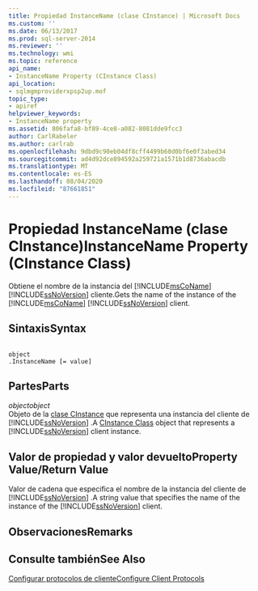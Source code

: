 ```yaml
---
title: Propiedad InstanceName (clase CInstance) | Microsoft Docs
ms.custom: ''
ms.date: 06/13/2017
ms.prod: sql-server-2014
ms.reviewer: ''
ms.technology: wmi
ms.topic: reference
api_name:
- InstanceName Property (CInstance Class)
api_location:
- sqlmgmproviderxpsp2up.mof
topic_type:
- apiref
helpviewer_keywords:
- InstanceName property
ms.assetid: 806fafa8-bf89-4ce8-a082-8081dde9fcc3
author: CarlRabeler
ms.author: carlrab
ms.openlocfilehash: 9dbd9c90eb04df8cff4499b60d0bf6e0f3abed34
ms.sourcegitcommit: ad4d92dce894592a259721a1571b1d8736abacdb
ms.translationtype: MT
ms.contentlocale: es-ES
ms.lasthandoff: 08/04/2020
ms.locfileid: "87661851"
---
```

# <a name="instancename-property-cinstance-class"></a><span data-ttu-id="86d74-102">Propiedad InstanceName (clase CInstance)</span><span class="sxs-lookup"><span data-stu-id="86d74-102">InstanceName Property (CInstance Class)</span></span>
  <span data-ttu-id="86d74-103">Obtiene el nombre de la instancia del [!INCLUDE[msCoName](../../includes/msconame-md.md)] [!INCLUDE[ssNoVersion](../../includes/ssnoversion-md.md)] cliente.</span><span class="sxs-lookup"><span data-stu-id="86d74-103">Gets the name of the instance of the [!INCLUDE[msCoName](../../includes/msconame-md.md)] [!INCLUDE[ssNoVersion](../../includes/ssnoversion-md.md)] client.</span></span>  
  
## <a name="syntax"></a><span data-ttu-id="86d74-104">Sintaxis</span><span class="sxs-lookup"><span data-stu-id="86d74-104">Syntax</span></span>  
  
```  
  
object  
.InstanceName [= value]  
```  
  
## <a name="parts"></a><span data-ttu-id="86d74-105">Partes</span><span class="sxs-lookup"><span data-stu-id="86d74-105">Parts</span></span>  
 <span data-ttu-id="86d74-106">*object*</span><span class="sxs-lookup"><span data-stu-id="86d74-106">*object*</span></span>  
 <span data-ttu-id="86d74-107">Objeto de la [clase CInstance](cinstance-class.md) que representa una instancia del cliente de [!INCLUDE[ssNoVersion](../../includes/ssnoversion-md.md)] .</span><span class="sxs-lookup"><span data-stu-id="86d74-107">A [CInstance Class](cinstance-class.md) object that represents a [!INCLUDE[ssNoVersion](../../includes/ssnoversion-md.md)] client instance.</span></span>  
  
## <a name="property-valuereturn-value"></a><span data-ttu-id="86d74-108">Valor de propiedad y valor devuelto</span><span class="sxs-lookup"><span data-stu-id="86d74-108">Property Value/Return Value</span></span>  
 <span data-ttu-id="86d74-109">Valor de cadena que especifica el nombre de la instancia del cliente de [!INCLUDE[ssNoVersion](../../includes/ssnoversion-md.md)] .</span><span class="sxs-lookup"><span data-stu-id="86d74-109">A string value that specifies the name of the instance of the [!INCLUDE[ssNoVersion](../../includes/ssnoversion-md.md)] client.</span></span>  
  
## <a name="remarks"></a><span data-ttu-id="86d74-110">Observaciones</span><span class="sxs-lookup"><span data-stu-id="86d74-110">Remarks</span></span>  
  
## <a name="see-also"></a><span data-ttu-id="86d74-111">Consulte también</span><span class="sxs-lookup"><span data-stu-id="86d74-111">See Also</span></span>  
 [<span data-ttu-id="86d74-112">Configurar protocolos de cliente</span><span class="sxs-lookup"><span data-stu-id="86d74-112">Configure Client Protocols</span></span>](https://technet.microsoft.com/library/ms181035.aspx)  
  
  

